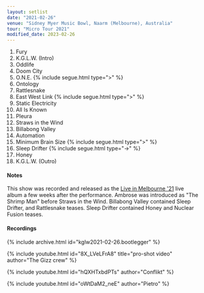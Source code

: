 ```yaml
---
layout: setlist
date: "2021-02-26"
venue: "Sidney Myer Music Bowl, Naarm (Melbourne), Australia"
tour: "Micro Tour 2021"
modified_date: 2023-02-26
---
```



 1. Fury
 2. K.G.L.W. (Intro)
 3. Oddlife
 4. Doom City
 5. O.N.E.
    {% include segue.html type=">" %}
 6. Ontology
 7. Rattlesnake
 8. East West Link
    {% include segue.html type=">" %}
 9. Static Electricity
10. All Is Known
11. Pleura
12. Straws in the Wind
13. Billabong Valley
14. Automation
15. Minimum Brain Size
    {% include segue.html type=">" %}
16. Sleep Drifter
    {% include segue.html type="->" %}
17. Honey
18. K.G.L.W. (Outro)


#### Notes

This show was recorded and released as the [Live in Melbourne '21](/releases/live-in-melbourne-2021/) live album a few weeks after the performance. Ambrose was introduced as "The Shrimp Man" before Straws in the Wind. Billabong Valley contained Sleep Drifter, and Rattlesnake teases. Sleep Drifter contained Honey and Nuclear Fusion teases.


#### Recordings

{% include archive.html id="kglw2021-02-26.bootlegger" %}

{% include youtube.html id="8X_LVeLFrA8" title="pro-shot video" author="The Gizz crew" %}

{% include youtube.html id="hQXHTxbdPTs" author="Conflikt" %}

{% include youtube.html id="oWtDaM2_neE" author="Pietro" %}
